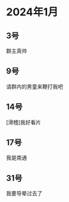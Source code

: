 # 2024年1月

<script setup lang="ts">
import { QTagColors } from 'fake-qq-ui';

</script>

## 3号

<q-window title="Minecraft资源群">

<q-text name="sp头子渣渣辉" tag="LV51 资豪是男娘" :tag-color="QTagColors.purple"
avatar="https://q2.qlogo.cn/headimg_dl?dst_uin=2916393774&spec=100">群主真帅</q-text>

</q-window>

## 9号

<q-window title="Minecraft资源群">

<q-text name="东厂侍卫渣渣辉"
avatar="https://q2.qlogo.cn/headimg_dl?dst_uin=860524604&spec=100">请群内的男童来鞭打我吧</q-text>

</q-window>

## 14号

<q-window title="Minecraft资源群">

<q-text name="东厂侍卫渣渣辉"
avatar="https://q2.qlogo.cn/headimg_dl?dst_uin=860524604&spec=100">[滑稽]我好看片</q-text>

</q-window>

## 17号

<q-window title="Minecraft资源群">

<q-text name="东厂侍卫渣渣辉"
avatar="https://q2.qlogo.cn/headimg_dl?dst_uin=860524604&spec=100">我是南通</q-text>

</q-window>

## 31号

<q-window title="Minecraft资源群">

<q-text name="土豆儿" tag="LV100 土豆土豆土豆" :tag-color="QTagColors.purple"
avatar="https://q2.qlogo.cn/headimg_dl?dst_uin=3442827834&spec=100">我要导晕过去了</q-text>

</q-window>